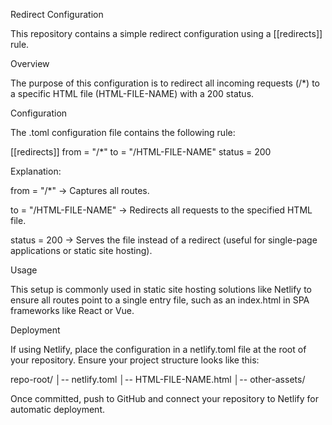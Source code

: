 Redirect Configuration

This repository contains a simple redirect configuration using a [[redirects]] rule.

Overview

The purpose of this configuration is to redirect all incoming requests (/*) to a specific HTML file (HTML-FILE-NAME) with a 200 status.

Configuration

The .toml configuration file contains the following rule:

[[redirects]]
from = "/*"
to = "/HTML-FILE-NAME"
status = 200

Explanation:

from = "/*" → Captures all routes.

to = "/HTML-FILE-NAME" → Redirects all requests to the specified HTML file.

status = 200 → Serves the file instead of a redirect (useful for single-page applications or static site hosting).

Usage

This setup is commonly used in static site hosting solutions like Netlify to ensure all routes point to a single entry file, such as an index.html in SPA frameworks like React or Vue.

Deployment

If using Netlify, place the configuration in a netlify.toml file at the root of your repository. Ensure your project structure looks like this:

repo-root/
│-- netlify.toml
│-- HTML-FILE-NAME.html
│-- other-assets/

Once committed, push to GitHub and connect your repository to Netlify for automatic deployment.
